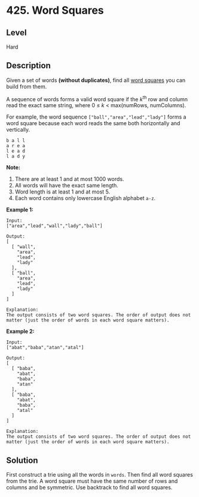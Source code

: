 # 425. Word Squares
## Level
Hard

## Description
Given a set of words **(without duplicates)**, find all [word squares](https://en.wikipedia.org/wiki/Word_square) you can build from them.

A sequence of words forms a valid word square if the *k*<sup>th</sup> row and column read the exact same string, where 0 ≤ *k* < max(numRows, numColumns).

For example, the word sequence `["ball","area","lead","lady"]` forms a word square because each word reads the same both horizontally and vertically.
```
b a l l
a r e a
l e a d
l a d y
```
**Note:**
1. There are at least 1 and at most 1000 words.
2. All words will have the exact same length.
3. Word length is at least 1 and at most 5.
4. Each word contains only lowercase English alphabet `a-z`.

**Example 1:**
```
Input:
["area","lead","wall","lady","ball"]

Output:
[
  [ "wall",
    "area",
    "lead",
    "lady"
  ],
  [ "ball",
    "area",
    "lead",
    "lady"
  ]
]

Explanation:
The output consists of two word squares. The order of output does not matter (just the order of words in each word square matters).
```
**Example 2:**
```
Input:
["abat","baba","atan","atal"]

Output:
[
  [ "baba",
    "abat",
    "baba",
    "atan"
  ],
  [ "baba",
    "abat",
    "baba",
    "atal"
  ]
]

Explanation:
The output consists of two word squares. The order of output does not matter (just the order of words in each word square matters).
```

## Solution
First construct a trie using all the words in `words`. Then find all word squares from the trie. A word square must have the same number of rows and columns and be symmetric. Use backtrack to find all word squares.
